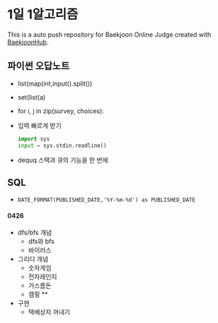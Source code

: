 # 1일 1알고리즘
This is a auto push repository for Baekjoon Online Judge created with [BaekjoonHub](https://github.com/BaekjoonHub/BaekjoonHub).


## 파이썬 오답노트

- list(map(int,input().split())

- set(list(a)

- for i, j in zip(survey, choices):

- 입력 빠르게 받기
  ```python
  import sys
  input = sys.stdin.readline()
  ```

- dequq 스택과 큐의 기능을 한 번에

## SQL
- `DATE_FORMAT(PUBLISHED_DATE,'%Y-%m-%d') as PUBLISHED_DATE`


####   0426 
  - dfs/bfs 개념 
    - dfs와 bfs
    - 바이러스 
  - 그리디 개념 
    -  숫자게임
    -  전자레인지
    -  거스름돈
    -  캠핑 **
  - 구현
    - 택배상자 꺼내기
